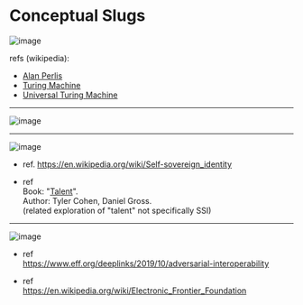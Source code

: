 # Conceptual Slugs


![image](https://user-images.githubusercontent.com/185555/190882816-5f779561-d6af-479e-bd70-626613e1d6f5.png)

refs (wikipedia):
- [Alan Perlis](https://en.wikipedia.org/wiki/Alan_Perlis)
- [Turing Machine](https://en.wikipedia.org/wiki/Turing_machine)
- [Universal Turing Machine](https://en.wikipedia.org/wiki/Universal_Turing_machine)


---


![image](https://user-images.githubusercontent.com/185555/190882892-78c83fab-cb96-4b22-8ff6-ab5ffd4e6336.png)


---


![image](https://user-images.githubusercontent.com/185555/190882920-6d0192e9-eec1-47e2-bf44-fc5ab0fa3920.png)

- ref. 
  https://en.wikipedia.org/wiki/Self-sovereign_identity

- ref  
  Book: "[Talent](https://www.amazon.com/Talent-Identify-Energizers-Creatives-Winners-ebook/dp/B08R2KNYVX)".  
  Author: Tyler Cohen, Daniel Gross.  
  (related exploration of "talent" not specifically SSI)  


---


![image](https://user-images.githubusercontent.com/185555/190882998-90d020ee-b951-4ea8-a5ed-afe0a154c375.png)

- ref  
  https://www.eff.org/deeplinks/2019/10/adversarial-interoperability

- ref  
  https://en.wikipedia.org/wiki/Electronic_Frontier_Foundation
